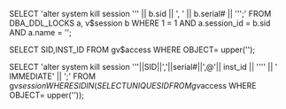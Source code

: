 SELECT 'alter system kill session ''' || b.sid || ', ' || b.serial# || ''';'
  FROM DBA_DDL_LOCKS a, v$session b
WHERE 1 = 1 AND a.session_id = b.sid AND a.name = '';

 SELECT SID,INST_ID FROM gv$access WHERE OBJECT= upper('');

 SELECT 'alter system kill session '''||SID||','||serial#||',@'|| inst_id || '''' || ' IMMEDIATE' || ';' FROM gv$session WHERE SID IN (SELECT UNIQUE SID FROM gv$access WHERE OBJECT= upper(''));
